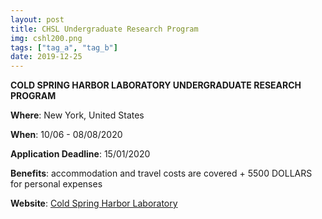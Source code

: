 ```yaml
---
layout: post
title: CHSL Undergraduate Research Program
img: cshl200.png
tags: ["tag_a", "tag_b"]
date: 2019-12-25
---
```


**COLD SPRING HARBOR LABORATORY UNDERGRADUATE RESEARCH PROGRAM**

**Where**: New York, United States

**When**: 10/06 - 08/08/2020 

**Application Deadline**: 15/01/2020

**Benefits**: accommodation and travel costs are covered + 5500 DOLLARS for personal expenses

**Website**: [Cold Spring Harbor Laboratory](https://www.cshl.edu/education/undergraduate-research-program/)

